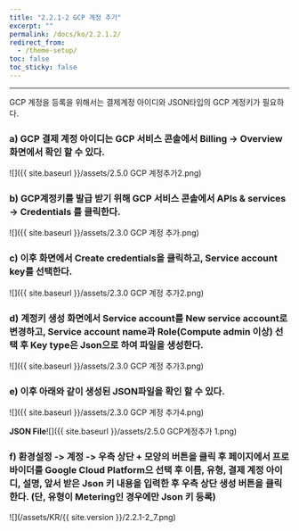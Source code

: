 ```yaml
---
title: "2.2.1-2 GCP 계정 추가"
excerpt: ""
permalink: /docs/ko/2.2.1.2/
redirect_from:
  - /theme-setup/
toc: false
toc_sticky: false
---
```


---
GCP 계정을 등록을 위해서는 결제계정 아이디와 JSON타입의 GCP 계정키가 필요하다.

### a\) GCP 결제 계정 아이디는  GCP 서비스 콘솔에서 Billing -&gt; Overview 화면에서 확인 할 수 있다.
![]({{ site.baseurl }}/assets/2.5.0 GCP 계정추가2.png)

### b\) GCP계정키를 발급 받기 위해 GCP 서비스 콘솔에서 APIs & services -&gt; Credentials 를 클릭한다.
![]({{ site.baseurl }}/assets/2.3.0 GCP 계정 추가.png)

### c\) 이후 화면에서 Create credentials을 클릭하고, Service account key를 선택한다.
![]({{ site.baseurl }}/assets/2.3.0 GCP 계정 추가2.png)

### d\) 계정키 생성 화면에서 Service account를 New service account로 변경하고, Service account name과 Role\(Compute admin 이상\)  선택 후 Key type은 Json으로 하여 파일을 생성한다.
![]({{ site.baseurl }}/assets/2.3.0 GCP 계정 추가3.png)

### e\) 이후 아래와 같이 생성된 JSON파일을 확인 할 수 있다.
![]({{ site.baseurl }}/assets/2.3.0 GCP 계정 추가4.png)

**JSON File**![]({{ site.baseurl }}/assets/2.5.0 GCP계정추가 1.png)

### f\) 환경설정 -&gt; 계정 -&gt; 우측 상단 + 모양의 버튼을 클릭 후 페이지에서 프로바이더를 Google Cloud Platform으 선택 후 이름, 유형, 결제 계정 아이디, 설명, 앞서 받은 Json 키 내용을 입력한 후 우측 상단 생성 버튼을 클릭한다. \(단, 유형이 Metering인 경우에만 Json 키 등록\)
![](/assets/KR/{{ site.version }}/2.2.1-2_7.png)
